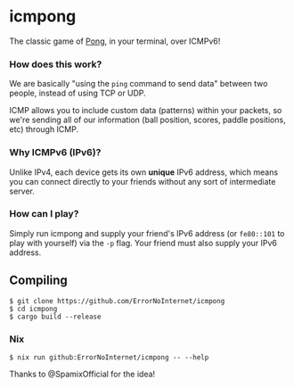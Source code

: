 # icmpong
The classic game of [Pong](https://en.wikipedia.org/wiki/Pong), in your terminal, over ICMPv6!

### How does this work?
We are basically "using the `ping` command to send data" between two people, instead of using TCP or UDP.

ICMP allows you to include custom data (patterns) within your packets, so we're sending all of our information (ball position, scores, paddle positions, etc) through ICMP.

### Why ICMPv6 (IPv6)?
Unlike IPv4, each device gets its own **unique** IPv6 address, which means you can connect directly to your friends without any sort of intermediate server.

### How can I play?
Simply run icmpong and supply your friend's IPv6 address (or `fe80::101` to play with yourself) via the `-p` flag. Your friend must also supply your IPv6 address.

## Compiling
```shell
$ git clone https://github.com/ErrorNoInternet/icmpong
$ cd icmpong
$ cargo build --release
```

### Nix
```shell
$ nix run github:ErrorNoInternet/icmpong -- --help
```

Thanks to @SpamixOfficial for the idea!
